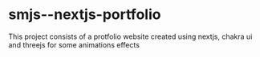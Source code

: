 # smjs--nextjs-portfolio
This project consists of a protfolio website created using nextjs, chakra ui and threejs for some animations effects
